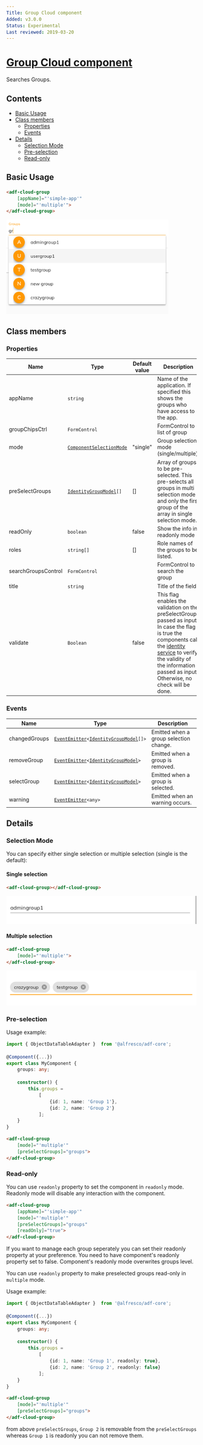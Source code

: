 ```yaml
---
Title: Group Cloud component
Added: v3.0.0
Status: Experimental
Last reviewed: 2019-03-20
---
```


# [Group Cloud component](../../../lib/process-services-cloud/src/lib/group/components/group-cloud.component.ts "Defined in group-cloud.component.ts")

Searches Groups.

## Contents

-   [Basic Usage](#basic-usage)
-   [Class members](#class-members)
    -   [Properties](#properties)
    -   [Events](#events)
-   [Details](#details)
    -   [Selection Mode](#selection-mode)
    -   [Pre-selection](#pre-selection)
    -   [Read-only](#read-only)

## Basic Usage

```html
<adf-cloud-group
    [appName]="'simple-app'"
    [mode]="'multiple'">
</adf-cloud-group>
```

![adf-cloud-group](../../docassets/images/group-cloud.component.png)

## Class members

### Properties

| Name                | Type                                                                             | Default value | Description                                                                                                                                                                                                                                                                                                       |
| ------------------- | -------------------------------------------------------------------------------- | ------------- | ----------------------------------------------------------------------------------------------------------------------------------------------------------------------------------------------------------------------------------------------------------------------------------------------------------------- |
| appName             | `string`                                                                         |               | Name of the application. If specified this shows the groups who have access to the app.                                                                                                                                                                                                                           |
| groupChipsCtrl      | `FormControl`                                                                    |               | FormControl to list of group                                                                                                                                                                                                                                                                                      |
| mode                | [`ComponentSelectionMode`](../../../lib/process-services-cloud/src/lib/types.ts) | "single"      | Group selection mode (single/multiple).                                                                                                                                                                                                                                                                           |
| preSelectGroups     | [`IdentityGroupModel`](../../../lib/core/models/identity-group.model.ts)`[]`     | \[]           | Array of groups to be pre-selected. This pre-selects all groups in multi selection mode and only the first group of the array in single selection mode.                                                                                                                                                           |
| readOnly            | `boolean`                                                                        | false         | Show the info in readonly mode                                                                                                                                                                                                                                                                                    |
| roles               | `string[]`                                                                       | \[]           | Role names of the groups to be listed.                                                                                                                                                                                                                                                                            |
| searchGroupsControl | `FormControl`                                                                    |               | FormControl to search the group                                                                                                                                                                                                                                                                                   |
| title               | `string`                                                                         |               | Title of the field                                                                                                                                                                                                                                                                                                |
| validate            | `Boolean`                                                                        | false         | This flag enables the validation on the preSelectGroups passed as input. In case the flag is true the components call the [identity service](../../../lib/testing/src/lib/core/actions/identity/identity.service.ts) to verify the validity of the information passed as input. Otherwise, no check will be done. |

### Events

| Name          | Type                                                                                                                                       | Description                            |
| ------------- | ------------------------------------------------------------------------------------------------------------------------------------------ | -------------------------------------- |
| changedGroups | [`EventEmitter`](https://angular.io/api/core/EventEmitter)`<`[`IdentityGroupModel`](../../../lib/core/models/identity-group.model.ts)`[]>` | Emitted when a group selection change. |
| removeGroup   | [`EventEmitter`](https://angular.io/api/core/EventEmitter)`<`[`IdentityGroupModel`](../../../lib/core/models/identity-group.model.ts)`>`   | Emitted when a group is removed.       |
| selectGroup   | [`EventEmitter`](https://angular.io/api/core/EventEmitter)`<`[`IdentityGroupModel`](../../../lib/core/models/identity-group.model.ts)`>`   | Emitted when a group is selected.      |
| warning       | [`EventEmitter`](https://angular.io/api/core/EventEmitter)`<any>`                                                                          | Emitted when an warning occurs.        |

## Details

### Selection Mode

You can specify either single selection or multiple selection (single
is the default):

#### Single selection

```html
<adf-cloud-group></adf-cloud-group>
```

![adf-cloud-group](../../docassets/images/group-cloud.component-single.png)

#### Multiple selection

```html
<adf-cloud-group
    [mode]="'multiple'">
</adf-cloud-group>
```

![adf-cloud-group](../../docassets/images/group-cloud.component-multiple-mode.png)

### Pre-selection

Usage example:

```ts
import { ObjectDataTableAdapter }  from '@alfresco/adf-core';

@Component({...})
export class MyComponent {
    groups: any;

    constructor() {
        this.groups =
            [
                {id: 1, name: 'Group 1'},
                {id: 2, name: 'Group 2'}
            ];
    }
}
```

```html
<adf-cloud-group
    [mode]="'multiple'"
    [preSelectGroups]="groups">
</adf-cloud-group>
```

### Read-only

You can use `readonly` property to set the component in `readonly` mode. Readonly mode will disable any interaction with the component.

```html
<adf-cloud-group
    [appName]="'simple-app'"
    [mode]="'multiple'"
    [preSelectGroups]="groups"
    [readOnly]="true">
</adf-cloud-group>
```

If you want to manage each group seperately you can set their readonly property at your preference.
You need to have component's readonly property set to false. Component's readonly mode overwrites groups level.

You can use `readonly` property to make preselected groups read-only in `multiple` mode.

Usage example:

```ts
import { ObjectDataTableAdapter }  from '@alfresco/adf-core';

@Component({...})
export class MyComponent {
    groups: any;

    constructor() {
        this.groups =
            [
                {id: 1, name: 'Group 1', readonly: true},
                {id: 2, name: 'Group 2', readonly: false}
            ];
    }
}
```

```html
<adf-cloud-group
    [mode]="'multiple'"
    [preSelectGroups]="groups">
</adf-cloud-group>
```

from above `preSelectGroups`, `Group 2` is removable from the `preSelectGroups` whereas `Group 1` is readonly you can not remove them.
